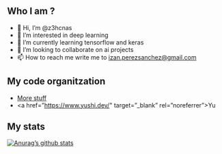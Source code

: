 <h2>Who I am ?</h2>

- 👋 Hi, I’m @z3hcnas
- 👀 I’m interested in deep learning
- 🌱 I’m currently learning tensorflow and keras
- 💞️ I’m looking to collaborate on ai projects
- 📫 How to reach me write me to izan.perezsanchez@gmail.com

<h2>My code organitzation</h2>

- <a href=“https://github.com/more-stuff”>More stuff</a>
- <a href=”https://www.yushi.dev/" target=”_blank” rel=”noreferrer”>Yu</a>

<h2>My stats</h2>

[![Anurag’s github stats](https://github-readme-stats.vercel.app/api?username=z3hcnas)](https://github.com/z3hcnas)


<!---
z3hcnas/z3hcnas is a ✨ special ✨ repository because its `README.md` (this file) appears on your GitHub profile.
You can click the Preview link to take a look at your changes.
--->
